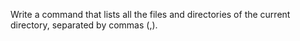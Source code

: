 Write a command that lists all the files and directories of the current directory, separated by commas (,). 
